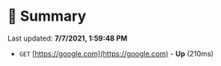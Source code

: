 # 📖 Summary
Last updated: **7/7/2021, 1:59:48 PM**

- `GET` [https://google.com](https://google.com) - **Up** (210ms)
